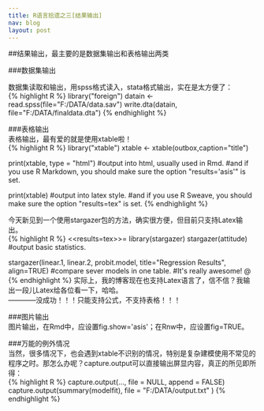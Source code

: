 ```yaml
---
title: R语言拾遗之三[结果输出]
nav: blog
layout: post
---
```


##结果输出，最主要的是数据集输出和表格输出两类  

###数据集输出  

数据集读取和输出，用spss格式读入，stata格式输出，实在是太方便了：  
{% highlight R %}
library("foreign")
datain <- read.spss(file="F:/DATA/data.sav")
write.dta(datain, file="F:/DATA/finaldata.dta")
{% endhighlight %}   
  
###表格输出  
表格输出，最有爱的就是使用xtable啦！  
{% highlight R %}
library("xtable")
xtable <- xtable(outbox,caption="title")

print(xtable, type = "html")
#output into html, usually used in Rmd.
#and if you use R Markdown, you should make sure the option "results='asis'" is set.

print(xtable)
#output into latex style. 
#and if you use R Sweave, you should make sure the option "results=tex" is set.
{% endhighlight %} 
  
今天新见到一个使用stargazer包的方法，确实很方便，但目前只支持Latex输出。  
{% highlight R %}
<<results=tex>>=
library(stargazer)
stargazer(attitude)
#output basic statistics.

stargazer(linear.1, linear.2, probit.model, title="Regression Results", align=TRUE)
#compare sever models in one table.
#It's really awesome!
@
{% endhighlight %}
实际上，我的博客现在也支持Latex语言了，信不信？我输出一段儿Latex给各位看一下，哈哈。  
————没成功！！！只能支持公式，不支持表格！！！  
  
###图片输出  
图片输出，在Rmd中，应设置fig.show='asis'；在Rnw中，应设置fig=TRUE。  
  
###万能的例外情况  
当然，很多情况下，也会遇到xtable不识别的情况，特别是复杂建模使用不常见的程序之时。那怎么办呢？capture.output可以直接输出屏显内容，真正的所见即所得：  
{% highlight R %}
capture.output(..., file = NULL, append = FALSE)
capture.output(summary(modelfit), file = "F:/DATA/output.txt" )
{% endhighlight %} 